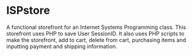 # ISPstore
A functional storefront for an Internet Systems Programming class.
This storefront uses PHP to save User SessionID. It also uses PHP scripts to make the storefront, add to cart, delete from cart, purchasing items and inputting payment and shipping information.
